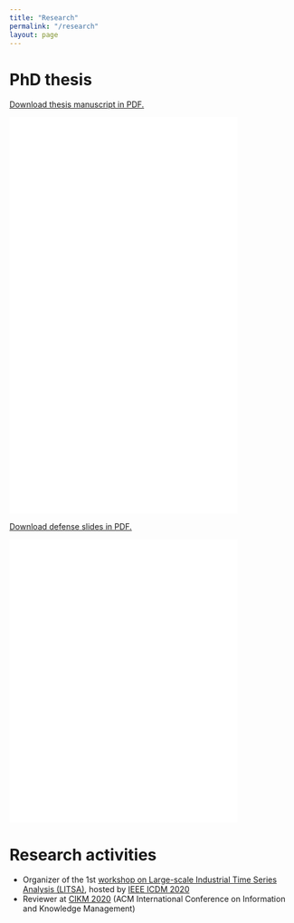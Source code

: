 ```yaml
---
title: "Research"
permalink: "/research"
layout: page
---
```


# PhD thesis

<p><a href="/files/Forest2021-manuscrit.pdf"> Download thesis manuscript in PDF.</a></p>
<p><embed src="/files/Forest2021-manuscrit.pdf" width="80%" height="700px" /></p>

<p><a href="/files/Forest2021-defense.pdf"> Download defense slides in PDF.</a></p>
<p><embed src="/files/Forest2021-defense.pdf" width="80%" height="500px" /></p>

# Research activities

* Organizer of the 1st [workshop on Large-scale Industrial Time Series Analysis (LITSA)](https://lipn.github.io/LITSA2020/), hosted by [IEEE ICDM 2020](http://icdm2020.bigke.org/)
* Reviewer at [CIKM 2020](https://www.cikm2020.org/) (ACM International Conference on Information and Knowledge Management)
